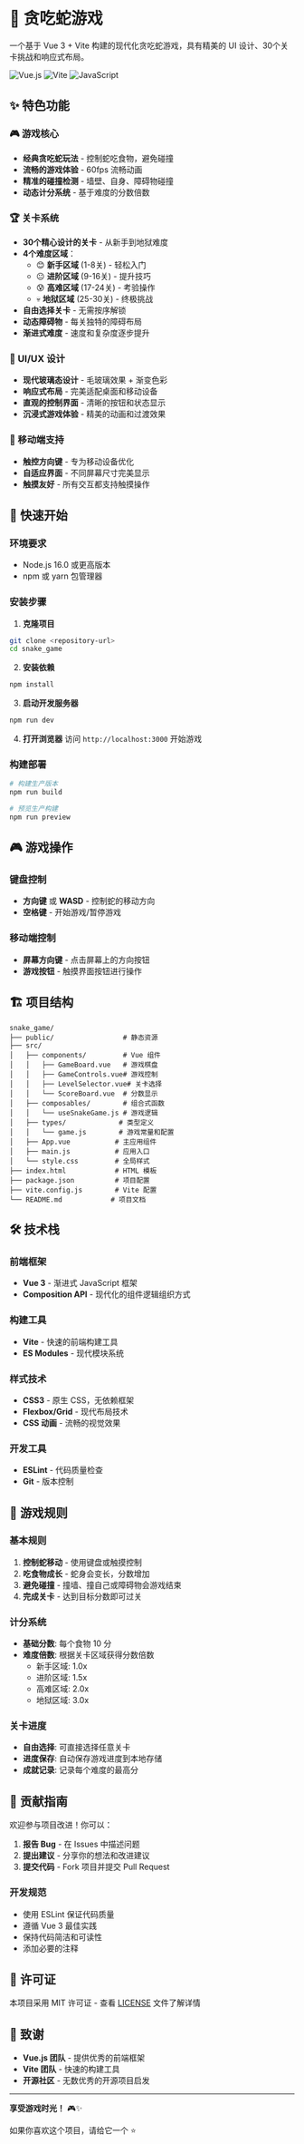 # 🐍 贪吃蛇游戏

一个基于 Vue 3 + Vite 构建的现代化贪吃蛇游戏，具有精美的 UI 设计、30个关卡挑战和响应式布局。

![Vue.js](https://img.shields.io/badge/Vue.js-4FC08D?style=for-the-badge&logo=vue.js&logoColor=white)
![Vite](https://img.shields.io/badge/Vite-646CFF?style=for-the-badge&logo=vite&logoColor=white)
![JavaScript](https://img.shields.io/badge/JavaScript-F7DF1E?style=for-the-badge&logo=javascript&logoColor=black)

## ✨ 特色功能

### 🎮 游戏核心
- **经典贪吃蛇玩法** - 控制蛇吃食物，避免碰撞
- **流畅的游戏体验** - 60fps 流畅动画
- **精准的碰撞检测** - 墙壁、自身、障碍物碰撞
- **动态计分系统** - 基于难度的分数倍数

### 🏆 关卡系统
- **30个精心设计的关卡** - 从新手到地狱难度
- **4个难度区域**：
  - 😊 **新手区域** (1-8关) - 轻松入门
  - 😐 **进阶区域** (9-16关) - 提升技巧  
  - 😰 **高难区域** (17-24关) - 考验操作
  - 💀 **地狱区域** (25-30关) - 终极挑战
- **自由选择关卡** - 无需按序解锁
- **动态障碍物** - 每关独特的障碍布局
- **渐进式难度** - 速度和复杂度逐步提升

### 🎨 UI/UX 设计
- **现代玻璃态设计** - 毛玻璃效果 + 渐变色彩
- **响应式布局** - 完美适配桌面和移动设备
- **直观的控制界面** - 清晰的按钮和状态显示
- **沉浸式游戏体验** - 精美的动画和过渡效果

### 📱 移动端支持
- **触控方向键** - 专为移动设备优化
- **自适应界面** - 不同屏幕尺寸完美显示
- **触摸友好** - 所有交互都支持触摸操作

## 🚀 快速开始

### 环境要求
- Node.js 16.0 或更高版本
- npm 或 yarn 包管理器

### 安装步骤

1. **克隆项目**
```bash
git clone <repository-url>
cd snake_game
```

2. **安装依赖**
```bash
npm install
```

3. **启动开发服务器**
```bash
npm run dev
```

4. **打开浏览器**
访问 `http://localhost:3000` 开始游戏

### 构建部署

```bash
# 构建生产版本
npm run build

# 预览生产构建
npm run preview
```

## 🎮 游戏操作

### 键盘控制
- **方向键** 或 **WASD** - 控制蛇的移动方向
- **空格键** - 开始游戏/暂停游戏

### 移动端控制
- **屏幕方向键** - 点击屏幕上的方向按钮
- **游戏按钮** - 触摸界面按钮进行操作

## 🏗️ 项目结构

```
snake_game/
├── public/                 # 静态资源
├── src/
│   ├── components/         # Vue 组件
│   │   ├── GameBoard.vue   # 游戏棋盘
│   │   ├── GameControls.vue# 游戏控制
│   │   ├── LevelSelector.vue# 关卡选择
│   │   └── ScoreBoard.vue  # 分数显示
│   ├── composables/        # 组合式函数
│   │   └── useSnakeGame.js # 游戏逻辑
│   ├── types/             # 类型定义
│   │   └── game.js        # 游戏常量和配置
│   ├── App.vue           # 主应用组件
│   ├── main.js           # 应用入口
│   └── style.css         # 全局样式
├── index.html            # HTML 模板
├── package.json          # 项目配置
├── vite.config.js        # Vite 配置
└── README.md            # 项目文档
```

## 🛠️ 技术栈

### 前端框架
- **Vue 3** - 渐进式 JavaScript 框架
- **Composition API** - 现代化的组件逻辑组织方式

### 构建工具
- **Vite** - 快速的前端构建工具
- **ES Modules** - 现代模块系统

### 样式技术
- **CSS3** - 原生 CSS，无依赖框架
- **Flexbox/Grid** - 现代布局技术
- **CSS 动画** - 流畅的视觉效果

### 开发工具
- **ESLint** - 代码质量检查
- **Git** - 版本控制

## 🎯 游戏规则

### 基本规则
1. **控制蛇移动** - 使用键盘或触摸控制
2. **吃食物成长** - 蛇身会变长，分数增加
3. **避免碰撞** - 撞墙、撞自己或障碍物会游戏结束
4. **完成关卡** - 达到目标分数即可过关

### 计分系统
- **基础分数**: 每个食物 10 分
- **难度倍数**: 根据关卡区域获得分数倍数
  - 新手区域: 1.0x
  - 进阶区域: 1.5x  
  - 高难区域: 2.0x
  - 地狱区域: 3.0x

### 关卡进度
- **自由选择**: 可直接选择任意关卡
- **进度保存**: 自动保存游戏进度到本地存储
- **成就记录**: 记录每个难度的最高分

## 🤝 贡献指南

欢迎参与项目改进！你可以：

1. **报告 Bug** - 在 Issues 中描述问题
2. **提出建议** - 分享你的想法和改进建议  
3. **提交代码** - Fork 项目并提交 Pull Request

### 开发规范
- 使用 ESLint 保证代码质量
- 遵循 Vue 3 最佳实践
- 保持代码简洁和可读性
- 添加必要的注释

## 📄 许可证

本项目采用 MIT 许可证 - 查看 [LICENSE](LICENSE) 文件了解详情

## 🙏 致谢

- **Vue.js 团队** - 提供优秀的前端框架
- **Vite 团队** - 快速的构建工具
- **开源社区** - 无数优秀的开源项目启发

---

**享受游戏时光！** 🎮✨

如果你喜欢这个项目，请给它一个 ⭐️